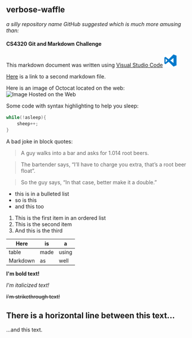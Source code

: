 ## verbose-waffle
*a silly repository name GitHub suggested which is much more amusing than:*

#### CS4320 Git and Markdown Challenge

This markdown document was written using [Visual Studio Code](https://code.visualstudio.com/) ![VS Code Logo](vscodeIcon.png)

[Here](whateverYoudLike.md) is a link to a second markdown file.

Here is an image of Octocat located on the web: 
![Image Hosted on the Web](https://assets-cdn.github.com/images/modules/logos_page/Octocat.png)

Some code with syntax highlighting to help you sleep:
```C++
while(!asleep){
    sheep++;
}
```

A bad joke in block quotes:
> A guy walks into a bar and asks for 1.014 root beers.

> The bartender says, “I’ll have to charge you extra, that’s a root beer float”.

> So the guy says, “In that case, better make it a double.”


* this is in a bulleted list
* so is this
* and this too

1. This is the first item in an ordered list
2. This is the second item
3. And this is the third


| Here     | is   | a     |
|----------|------|-------|
| table    | made | using |
| Markdown | as   | well  |


**I'm bold text!**

*I'm italicized text!*

~~I'm strikethrough text!~~


There is a horizontal line between this text...
---
...and this text.